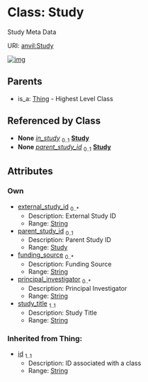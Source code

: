 
# Class: Study

Study Meta Data

URI: [anvil:Study](https://anvilproject.org/acr-harmonized-data-model/Study)


[![img](https://yuml.me/diagram/nofunky;dir:TB/class/[Thing],[Study]<parent_study_id%200..1-%20[Study&#124;external_study_id:string%20*;funding_source:string%20*;principal_investigator:string%20*;study_title:string;id(i):string],[StudyParticipant]-%20in_study%200..1>[Study],[Thing]^-[Study],[StudyParticipant])](https://yuml.me/diagram/nofunky;dir:TB/class/[Thing],[Study]<parent_study_id%200..1-%20[Study&#124;external_study_id:string%20*;funding_source:string%20*;principal_investigator:string%20*;study_title:string;id(i):string],[StudyParticipant]-%20in_study%200..1>[Study],[Thing]^-[Study],[StudyParticipant])

## Parents

 *  is_a: [Thing](Thing.md) - Highest Level Class

## Referenced by Class

 *  **None** *[in_study](in_study.md)*  <sub>0..1</sub>  **[Study](Study.md)**
 *  **None** *[parent_study_id](parent_study_id.md)*  <sub>0..1</sub>  **[Study](Study.md)**

## Attributes


### Own

 * [external_study_id](external_study_id.md)  <sub>0..\*</sub>
     * Description: External Study ID
     * Range: [String](types/String.md)
 * [parent_study_id](parent_study_id.md)  <sub>0..1</sub>
     * Description: Parent Study ID
     * Range: [Study](Study.md)
 * [funding_source](funding_source.md)  <sub>0..\*</sub>
     * Description: Funding Source
     * Range: [String](types/String.md)
 * [principal_investigator](principal_investigator.md)  <sub>0..\*</sub>
     * Description: Principal Investigator
     * Range: [String](types/String.md)
 * [study_title](study_title.md)  <sub>1..1</sub>
     * Description: Study Title
     * Range: [String](types/String.md)

### Inherited from Thing:

 * [id](id.md)  <sub>1..1</sub>
     * Description: ID associated with a class
     * Range: [String](types/String.md)

